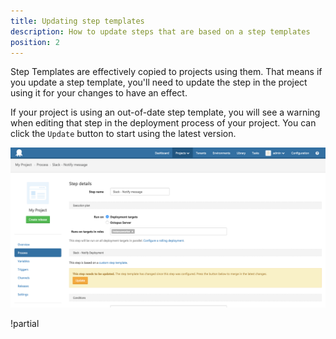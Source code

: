 ```yaml
---
title: Updating step templates
description: How to update steps that are based on a step templates
position: 2
---
```


Step Templates are effectively copied to projects using them. That means if you update a step template, you'll need to update the step in the project using it for your changes to have an effect.

If your project is using an out-of-date step template, you will see a warning when editing that step in the deployment process of your project. You can click the `Update` button to start using the latest version.

![Step Templates inline merge](step-templates-inline-merge.png "width=500")

!partial <updateall>
